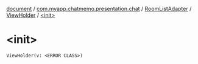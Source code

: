 [document](../../../index.md) / [com.myapp.chatmemo.presentation.chat](../../index.md) / [RoomListAdapter](../index.md) / [ViewHolder](index.md) / [&lt;init&gt;](./-init-.md)

# &lt;init&gt;

`ViewHolder(v: <ERROR CLASS>)`